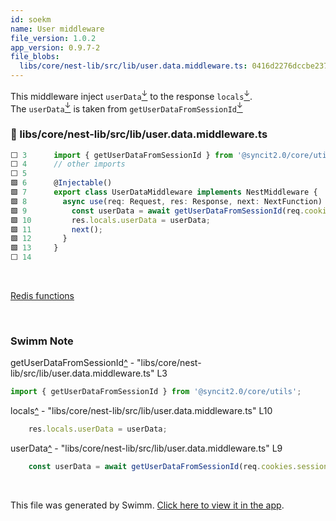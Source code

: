 ```yaml
---
id: soekm
name: User middleware
file_version: 1.0.2
app_version: 0.9.7-2
file_blobs:
  libs/core/nest-lib/src/lib/user.data.middleware.ts: 0416d2276dccbe237e0178076cc2666154c5d726
---
```


This middleware inject `userData`[<sup id="1hPJuh">↓</sup>](#f-1hPJuh) to the response `locals`[<sup id="2f2R7N">↓</sup>](#f-2f2R7N).  
The `userData`[<sup id="1hPJuh">↓</sup>](#f-1hPJuh) is taken from `getUserDataFromSessionId`[<sup id="1VinF8">↓</sup>](#f-1VinF8)
<!-- NOTE-swimm-snippet: the lines below link your snippet to Swimm -->
### 📄 libs/core/nest-lib/src/lib/user.data.middleware.ts
```typescript
⬜ 3      import { getUserDataFromSessionId } from '@syncit2.0/core/utils';
⬜ 4      // other imports
⬜ 5      
🟩 6      @Injectable()
🟩 7      export class UserDataMiddleware implements NestMiddleware {
🟩 8        async use(req: Request, res: Response, next: NextFunction) {
🟩 9          const userData = await getUserDataFromSessionId(req.cookies.sessionID);
🟩 10         res.locals.userData = userData;
🟩 11         next();
🟩 12       }
🟩 13     }
⬜ 14     
```

<br/>

[Redis functions](redis-functions.tk1hl.sw.md)

<br/>

<!-- THIS IS AN AUTOGENERATED SECTION. DO NOT EDIT THIS SECTION DIRECTLY -->
### Swimm Note

<span id="f-1VinF8">getUserDataFromSessionId</span>[^](#1VinF8) - "libs/core/nest-lib/src/lib/user.data.middleware.ts" L3
```typescript
import { getUserDataFromSessionId } from '@syncit2.0/core/utils';
```

<span id="f-2f2R7N">locals</span>[^](#2f2R7N) - "libs/core/nest-lib/src/lib/user.data.middleware.ts" L10
```typescript
    res.locals.userData = userData;
```

<span id="f-1hPJuh">userData</span>[^](#1hPJuh) - "libs/core/nest-lib/src/lib/user.data.middleware.ts" L9
```typescript
    const userData = await getUserDataFromSessionId(req.cookies.sessionID);
```

<br/>

This file was generated by Swimm. [Click here to view it in the app](https://app.swimm.io/repos/Z2l0aHViJTNBJTNBc3luY2l0JTNBJTNBdGlrYWxr/docs/soekm).
